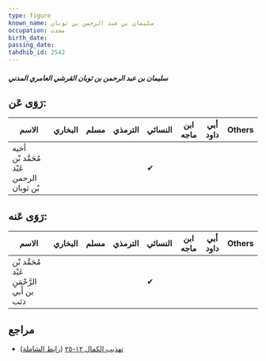 ```yaml
---
type: figure
known_name: سليمان بن عبد الرحمن بن ثوبان
occupation: محدث
birth_date:
passing_date:
tahdhib_id: 2542
---
```

##### سليمان بن عبد الرحمن بن ثوبان القرشي العامري المدني

## رَوَى عَن:
| الاسم                                    | البخاري | مسلم | الترمذي | النسائي | ابن ماجه | أبي داود | Others |
| ---------------------------------------- | ------- | ---- | ------- | ------- | -------- | -------- | ------ |
| أخيه مُحَمَّد بْن عَبْد الرحمن بْن ثوبان |         |      |         | ✔       |          |          |        |
## رَوَى عَنه:
| الاسم                                      | البخاري | مسلم | الترمذي | النسائي | ابن ماجه | أبي داود | Others |
| ------------------------------------------ | ------- | ---- | ------- | ------- | -------- | -------- | ------ |
| مُحَمَّد بْن عَبْد الرَّحْمَنِ بن أَبي ذئب |         |      |         | ✔       |          |          |        |
## مراجع
- [تهذيب الكمال ١٢-٢٥](obsidian://open?vault=Tahdhib-al-Kamal&file=Figures/٢٥٤٢-سليمان%20بن%20عبد%20الرحمن%20بن%20ثوبان%20القرشي%20العامري%20المدني) ([رابط الشاملة](https://shamela.ws/book/3722/5798))